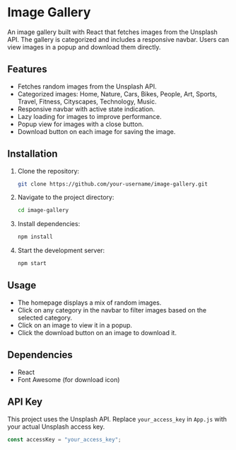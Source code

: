 # Image Gallery

An image gallery built with React that fetches images from the Unsplash API. The gallery is categorized and includes a responsive navbar. Users can view images in a popup and download them directly.

## Features

- Fetches random images from the Unsplash API.
- Categorized images: Home, Nature, Cars, Bikes, People, Art, Sports, Travel, Fitness, Cityscapes, Technology, Music.
- Responsive navbar with active state indication.
- Lazy loading for images to improve performance.
- Popup view for images with a close button.
- Download button on each image for saving the image.

## Installation

1. Clone the repository:
    ```sh
    git clone https://github.com/your-username/image-gallery.git
    ```

2. Navigate to the project directory:
    ```sh
    cd image-gallery
    ```

3. Install dependencies:
    ```sh
    npm install
    ```

4. Start the development server:
    ```sh
    npm start
    ```

## Usage

- The homepage displays a mix of random images.
- Click on any category in the navbar to filter images based on the selected category.
- Click on an image to view it in a popup.
- Click the download button on an image to download it.

## Dependencies

- React
- Font Awesome (for download icon)

## API Key

This project uses the Unsplash API. Replace `your_access_key` in `App.js` with your actual Unsplash access key.

```javascript
const accessKey = "your_access_key";

